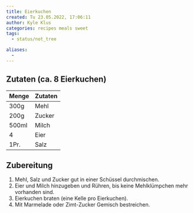 ```yaml
---
title: Eierkuchen
created: Tu 23.05.2022, 17:06:11
author: Kyle Klus
categories: recipes meals sweet
tags:
  - status/not_tree

aliases:
  - 
---
```


## Zutaten (ca. 8 Eierkuchen)

| Menge            | Zutaten                        |
| ---------------- | ------------------------------ |
| 300g             | Mehl                           |
| 200g             | Zucker                         |
| 500ml            | Milch                          |
| 4                | Eier                           |
| 1Pr.             | Salz                           |

## Zubereitung

1. Mehl, Salz und Zucker gut in einer Schüssel durchmischen.
2. Eier und Milch hinzugeben und Rühren, bis keine Mehlklümpchen mehr vorhanden sind.
3. Eierkuchen braten (eine Kelle pro Eierkuchen).
4. Mit Marmelade oder Zimt-Zucker Gemisch bestreichen.

